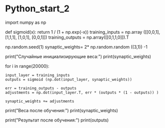# Python_start_2

import numpy as np

def sigmoid(x):
    return 1 / (1 + np.exp(-x))
training_inputs = np.array ([[0,0,1],
                           [1,1,1],
                           [1,0,1],
                           [0,0,1]])
training_outputs = np.array([[0,1,1,0]]).T

np.random.seed(1)
synaptic_weights= 2* np.random.random ((3,1)) -1

print("Случайные инициализирующие веса:")
print(synaptic_weights)


for i in range(20000):

    input_layer = training_inputs
    outputs = sigmoid (np.dot(input_layer, synaptic_weights))

    err = training_outputs - outputs
    adjustments = np.dot(input_layer.T, err * (outputs * (1 - outputs)) )

    synaptic_weights += adjustments

print("Веса после обучения:")
print(synaptic_weights)

print("Результат после обучения:")
print(outputs)

